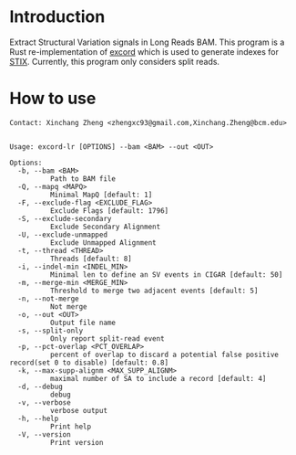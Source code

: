 # Introduction

Extract Structural Variation signals in Long Reads BAM. This program is a Rust re-implementation of [excord](https://github.com/brentp/excord) which is used to generate indexes for [STIX](https://github.com/ryanlayer/stix). Currently, this program only considers split reads.

# How to use

```
Contact: Xinchang Zheng <zhengxc93@gmail.com,Xinchang.Zheng@bcm.edu>


Usage: excord-lr [OPTIONS] --bam <BAM> --out <OUT>

Options:
  -b, --bam <BAM>
          Path to BAM file
  -Q, --mapq <MAPQ>
          Minimal MapQ [default: 1]
  -F, --exclude-flag <EXCLUDE_FLAG>
          Exclude Flags [default: 1796]
  -S, --exclude-secondary
          Exclude Secondary Alignment
  -U, --exclude-unmapped
          Exclude Unmapped Alignment
  -t, --thread <THREAD>
          Threads [default: 8]
  -i, --indel-min <INDEL_MIN>
          Minimal len to define an SV events in CIGAR [default: 50]
  -m, --merge-min <MERGE_MIN>
          Threshold to merge two adjacent events [default: 5]
  -n, --not-merge
          Not merge
  -o, --out <OUT>
          Output file name
  -s, --split-only
          Only report split-read event
  -p, --pct-overlap <PCT_OVERLAP>
          percent of overlap to discard a potential false positive record(set 0 to disable) [default: 0.8]
  -k, --max-supp-alignm <MAX_SUPP_ALIGNM>
          maximal number of SA to include a record [default: 4]
  -d, --debug
          debug
  -v, --verbose
          verbose output
  -h, --help
          Print help
  -V, --version
          Print version
```

